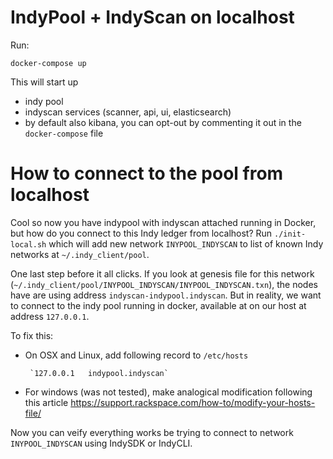 # IndyPool + IndyScan on localhost
Run: 
```
docker-compose up
```

This will start up
- indy pool
- indyscan services (scanner, api, ui, elasticsearch)
- by default also kibana, you can opt-out by commenting it out in the `docker-compose` file
 
# How to connect to the pool from localhost
Cool so now you have indypool with indyscan attached running in Docker, but how do you connect to this Indy ledger
from localhost? Run `./init-local.sh` which will add new network `INYPOOL_INDYSCAN` to list of known Indy networks
at `~/.indy_client/pool`. 

One last step before it all clicks. If you look at genesis file for this 
network (`~/.indy_client/pool/INYPOOL_INDYSCAN/INYPOOL_INDYSCAN.txn`), the nodes have are using address
`indyscan-indypool.indyscan`. But in reality, we want to connect to the indy pool running in docker, available at 
on our host at address `127.0.0.1`. 

To fix this:
- On OSX and Linux, add following record to `/etc/hosts`
      
       `127.0.0.1	indypool.indyscan`
       
- For windows (was not tested), make analogical modification following this 
  article https://support.rackspace.com/how-to/modify-your-hosts-file/         
 
Now you can veify everything works be trying to connect to network `INYPOOL_INDYSCAN` using IndySDK or IndyCLI.
